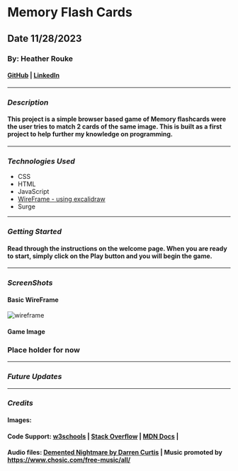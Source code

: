 # Memory Flash Cards

## Date 11/28/2023

### By: Heather Rouke

#### [GitHub](https://github.com/heathervalene) | [LinkedIn](https://www.linkedin.com/in/heather-rouke-069347b7/)

***

### **_Description_**

#### This project is a simple browser based game of Memory flashcards were the user tries to match 2 cards of the same image. This is built as a first project to help further my knowledge on programming. 

***

### **_Technologies Used_**

- CSS
- HTML
- JavaScript
- [WireFrame - using excalidraw](https://excalidraw.com/#json=hwr8W7nfvJZPccWZsMMpa,LW57FTZ6vMmCdsE_cR08VA)
- Surge



***

### **_Getting Started_**

#### Read through the instructions on the welcome page. When you are ready to start, simply click on the Play button and you will begin the game.

***

### **_ScreenShots_**

#### Basic WireFrame

![wireframe](https://i.imgur.com/lEWZncX.png)



#### Game Image

### Place holder for now

***

### **_Future Updates_**

***

### **_Credits_**

#### Images: 

#### Code Support: [w3schools](https://w3schools.com) | [Stack Overflow](https://stackoverflow.com) | [MDN Docs](https://https://developer.mozilla.org/en-US/) | 

#### Audio files: [Demented Nightmare by Darren Curtis](https://www.darrencurtismusic.com/) | Music promoted by https://www.chosic.com/free-music/all/

 
